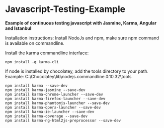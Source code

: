 Javascript-Testing-Example
==========================

**Example of continuous testing javascript with Jasmine, Karma, Angular and Istanbul**


Installation instructions:
Install NodeJs and npm, make sure npm command is available on commandline.

Install the karma commandline interface:
```
npm install -g karma-cli
```

If node is installed by chocolatey, add the tools directory to your path. Example: C:\Chocolatey\lib\nodejs.commandline.0.10.32\tools

```
npm install karma --save-dev
npm install karma-jasmine --save-dev
npm install karma-chrome-launcher --save-dev
npm install karma-firefox-launcher --save-dev
npm install karma-phantomjs-launcher --save-dev
npm install karma-opera-launcher --save-dev
npm install karma-ie-launcher --save-dev
npm install karma-coverage --save-dev
npm install karma-ng-html2js-preprocessor --save-dev
```

